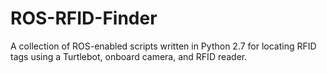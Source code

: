 # ROS-RFID-Finder
A collection of ROS-enabled scripts written in Python 2.7 for locating RFID tags using a Turtlebot, onboard camera, and RFID reader.
